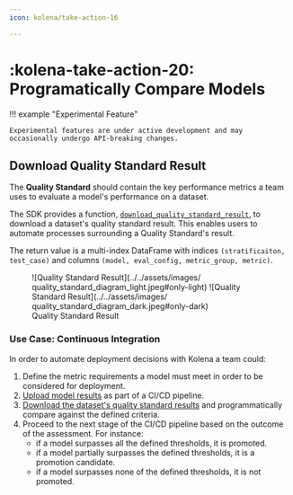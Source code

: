 ```yaml
---
icon: kolena/take-action-16

---
```


# :kolena-take-action-20: Programatically Compare Models

!!! example "Experimental Feature"

    Experimental features are under active development and may occasionally undergo API-breaking changes.

## Download Quality Standard Result

The **Quality Standard** should contain the key performance metrics a team uses to evaluate a model's performance on a
dataset.

The SDK provides a
function, [`download_quality_standard_result`](../../reference/experimental/index.md#kolena._experimental.quality_standard.download_quality_standard_result),
to download a dataset's quality standard result. This enables users to automate processes surrounding a Quality
Standard's result.

The return value is a multi-index DataFrame with indices `(stratificaiton, test_case)` and columns `(model, eval_config,
metric_group, metric)`.

<figure markdown>
![Quality Standard Result](../../assets/images/‎quality_standard_diagram_light.jpeg#only-light)
![Quality Standard Result](../../assets/images/‎quality_standard_diagram_dark.jpeg#only-dark)
<figcaption>Quality Standard Result</figcaption>
</figure>

### Use Case: Continuous Integration

In order to automate deployment decisions with Kolena a team could:

1. Define the metric requirements a model must meet in order to be considered for deployment.
2. [Upload model results](../../reference/dataset/index.md#kolena.dataset.evaluation.upload_results) as part of a CI/CD
   pipeline.
3. [Download the dataset's quality standard
   results](../../reference/experimental/index.md#kolena._experimental.quality_standard.download_quality_standard_result)
   and programmatically compare against the defined criteria.
4. Proceed to the next stage of the CI/CD pipeline based on the outcome of the assessment. For instance:
    * if a model surpasses all the defined thresholds, it is promoted.
    * if a model partially surpasses the defined thresholds, it is a promotion candidate.
    * if a model surpasses none of the defined thresholds, it is not promoted.
